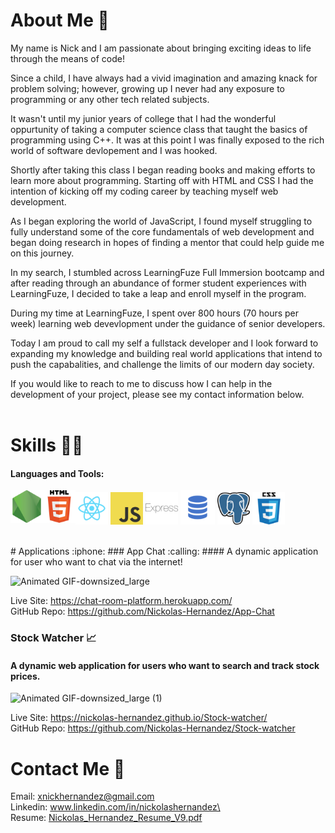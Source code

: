 # About Me :rocket:

My name is Nick and I am passionate about bringing exciting ideas to life through the means of code!

Since a child, I have always had a vivid imagination and amazing knack for problem solving; however, growing up I never had any exposure to programming or any other tech related subjects.

It wasn't until my junior years of college that I had the wonderful oppurtunity of taking a computer science class that taught the basics of programming using C++. It was at this point I was finally exposed to the rich world of software devlopement and I was hooked.

Shortly after taking this class I began reading books and making efforts to learn more about programming. Starting off with HTML and CSS I had the intention of kicking off my coding career by teaching myself web development. 

As I began exploring the world of JavaScript, I found myself struggling to fully understand some of the core fundamentals of web development and began doing research in hopes of finding a mentor that could help guide me on this journey.

In my search, I stumbled across LearningFuze Full Immersion bootcamp and after reading through an abundance of former student experiences with LearningFuze, I decided to take a leap and enroll myself in the program.

During my time at LearningFuze, I spent over 800 hours (70 hours per week) learning web devevlopment under the guidance of senior developers.

Today I am proud to call my self a fullstack developer and I look forward to expanding my knowledge and building real world applications that intend to push the capabalities, and challenge the limits of our modern day society. 

If you would like to reach to me to discuss how I can help in the development of your project, please see my contact information below. <br> 
<br>

# Skills :technologist:

#### Languages and Tools:
<img  alt="React" width="52px" src="https://raw.githubusercontent.com/github/explore/80688e429a7d4ef2fca1e82350fe8e3517d3494d/topics/react/react.png" /> <img  alt="JavaScript (ES5/ES6)" width="52px" src="https://raw.githubusercontent.com/github/explore/80688e429a7d4ef2fca1e82350fe8e3517d3494d/topics/javascript/javascript.png" /> <img align="left" alt="Node.js" width="52px" src="https://raw.githubusercontent.com/github/explore/80688e429a7d4ef2fca1e82350fe8e3517d3494d/topics/nodejs/nodejs.png" /> <img  alt="Express" width="52px" src="https://raw.githubusercontent.com/github/explore/80688e429a7d4ef2fca1e82350fe8e3517d3494d/topics/express/express.png" /> <img  alt="SQL" width="55px" src="https://raw.githubusercontent.com/github/explore/80688e429a7d4ef2fca1e82350fe8e3517d3494d/topics/sql/sql.png" /> <img  alt="PostgreSQL" width="52px" src="https://raw.githubusercontent.com/github/explore/80688e429a7d4ef2fca1e82350fe8e3517d3494d/topics/postgresql/postgresql.png" /> <img align="left" alt="HTML 5" width="52px" src="https://raw.githubusercontent.com/github/explore/80688e429a7d4ef2fca1e82350fe8e3517d3494d/topics/html/html.png" /> <img  alt="CSS 3" width="52px" src="https://raw.githubusercontent.com/github/explore/80688e429a7d4ef2fca1e82350fe8e3517d3494d/topics/css/css.png" /> 

<br>
# Applications :iphone:
### App Chat :calling:
#### A dynamic application for user who want to chat via the internet!

![Animated GIF-downsized_large](https://user-images.githubusercontent.com/75342275/115616716-60aa2900-a2a5-11eb-8c60-ac7f3fd6e758.gif)



Live Site: https://chat-room-platform.herokuapp.com/ <br>
GitHub Repo: https://github.com/Nickolas-Hernandez/App-Chat

### Stock Watcher :chart_with_upwards_trend:
#### A dynamic web application for users who want to search and track stock prices.

![Animated GIF-downsized_large (1)](https://user-images.githubusercontent.com/75342275/115623664-59d3e400-a2ae-11eb-8d0e-fd504e1449df.gif)

Live Site: https://nickolas-hernandez.github.io/Stock-watcher/ <br>
GitHub Repo: https://github.com/Nickolas-Hernandez/Stock-watcher 

# Contact Me :wave:

Email: xnickhernandez@gmail.com <br>
Linkedin: www.linkedin.com/in/nickolashernandez\ <br>
Resume: [Nickolas_Hernandez_Resume_V9.pdf](https://github.com/Nickolas-Hernandez/Nickolas-Hernandez/files/6354107/Nickolas_Hernandez_Resume_V9.pdf)



<!--
**Nickolas-Hernandez/Nickolas-Hernandez** is a ✨ _special_ ✨ repository because its `README.md` (this file) appears on your GitHub profile.
